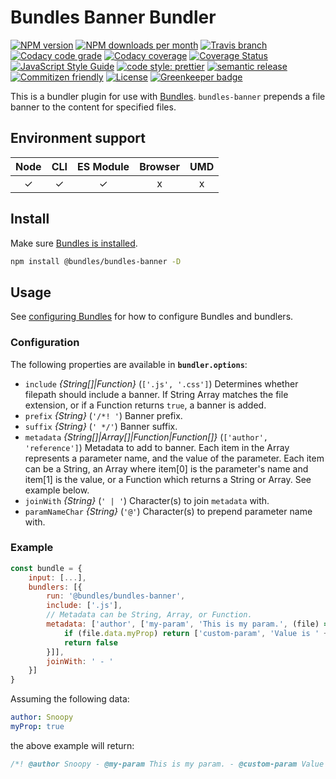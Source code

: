 # Bundles Banner Bundler

<!-- Shields. -->
<p>
    <!-- NPM version. -->
    <a href="https://www.npmjs.com/package/@bundles/bundles-banner"><img alt="NPM version" src="https://img.shields.io/npm/v/@bundles/bundles-banner.svg?style=flat-square"></a>
    <!-- NPM downloads/month. -->
    <a href="https://www.npmjs.com/package/@bundles/bundles-banner"><img alt="NPM downloads per month" src="https://img.shields.io/npm/dm/@bundles/bundles-banner.svg?style=flat-square"></a>
    <!-- Travis branch. -->
    <a href="https://github.com/brikcss/bundles-banner/tree/master"><img alt="Travis branch" src="https://img.shields.io/travis/rust-lang/rust/master.svg?style=flat-square&label=master"></a>
    <!-- Codacy. -->
    <a href="https://www.codacy.com/app/thezimmee/bundles-banner"><img alt="Codacy code grade" src="https://img.shields.io/codacy/grade/d73d51dfa99743149e364d721eb3aaad/master.svg?style=flat-square"></a>
    <a href="https://www.codacy.com/app/thezimmee/bundles-banner"><img alt="Codacy coverage" src="https://img.shields.io/codacy/coverage/d73d51dfa99743149e364d721eb3aaad/master.svg?style=flat-square"></a>
    <!-- Coveralls -->
    <a href='https://coveralls.io/github/brikcss/bundles-banner?branch=master'><img src='https://img.shields.io/coveralls/github/brikcss/bundles-banner/master.svg?style=flat-square' alt='Coverage Status' /></a>
    <!-- JS Standard style. -->
    <a href="https://standardjs.com"><img alt="JavaScript Style Guide" src="https://img.shields.io/badge/code_style-standard-brightgreen.svg?style=flat-square"></a>
    <!-- Prettier code style. -->
    <a href="https://prettier.io/"><img alt="code style: prettier" src="https://img.shields.io/badge/code_style-prettier-ff69b4.svg?style=flat-square"></a>
    <!-- Semantic release. -->
    <a href="https://github.com/semantic-release/semantic-release"><img alt="semantic release" src="https://img.shields.io/badge/%20%20%F0%9F%93%A6%F0%9F%9A%80-semantic--release-e10079.svg?style=flat-square"></a>
    <!-- Commitizen friendly. -->
    <a href="http://commitizen.github.io/cz-cli/"><img alt="Commitizen friendly" src="https://img.shields.io/badge/commitizen-friendly-brightgreen.svg?style=flat-square"></a>
    <!-- MIT License. -->
    <a href="https://choosealicense.com/licenses/mit/"><img alt="License" src="https://img.shields.io/npm/l/express.svg?style=flat-square"></a>
    <!-- Greenkeeper. -->
    <a href="https://greenkeeper.io/"><img src="https://badges.greenkeeper.io/brikcss/bundles-banner.svg?style=flat-square" alt="Greenkeeper badge"></a>
</p>

This is a bundler plugin for use with [Bundles](https://github.com/brikcss/bundles-core). `bundles-banner` prepends a file banner to the content for specified files.

## Environment support

| Node | CLI | ES Module | Browser | UMD |
| :--: | :-: | :-------: | :-----: | :-: |
|  ✓   |  ✓  |     ✓     |    x    |  x  |

## Install

Make sure [Bundles is installed](https://github.com/brikcss/bundles-core#install).

```sh
npm install @bundles/bundles-banner -D
```

## Usage

See [configuring Bundles](https://github.com/brikcss/bundles-core#configuration) for how to configure Bundles and bundlers.

### Configuration

The following properties are available in **`bundler.options`**:

- `include` _{String[]|Function}_ (`['.js', '.css']`) Determines whether filepath should include a banner. If String Array matches the file extension, or if a Function returns `true`, a banner is added.
- `prefix` _{String}_ (`'/*! '`) Banner prefix.
- `suffix` _{String}_ (`' */'`) Banner suffix.
- `metadata` _{String[]|Array[]|Function|Function[]}_ (`['author', 'reference']`) Metadata to add to banner. Each item in the Array represents a parameter name, and the value of the parameter. Each item can be a String, an Array where item[0] is the parameter's name and item[1] is the value, or a Function which returns a String or Array. See example below.
- `joinWith` _{String}_ (`' | '`) Character(s) to join `metadata` with.
- `paramNameChar` _{String}_ (`'@'`) Character(s) to prepend parameter name with.

### Example

```js
const bundle = {
    input: [...],
    bundlers: [{
        run: '@bundles/bundles-banner',
        include: ['.js'],
        // Metadata can be String, Array, or Function.
        metadata: ['author', ['my-param', 'This is my param.', (file) => {
            if (file.data.myProp) return ['custom-param', 'Value is ' + file.data.myProp]
            return false
        }]],
        joinWith: ' - '
    }]
}
```

Assuming the following data:

```yaml
author: Snoopy
myProp: true
```

the above example will return:

```js
/*! @author Snoopy - @my-param This is my param. - @custom-param Value is true */
```
